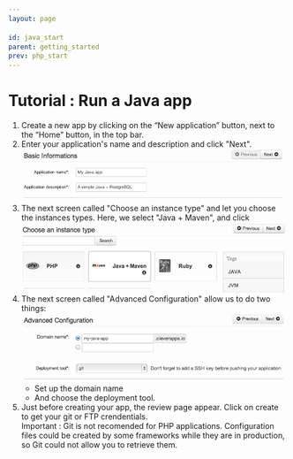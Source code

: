 ```yaml
---
layout: page

id: java_start
parent: getting_started
prev: php_start
---
```


# Tutorial : Run a Java app

1. Create a new app by clicking on the “New application” button, next to the “Home” button, in the top bar. 
2. Enter your application's name and description and click "Next".<img class="thumbnail img_doc" src="/img/appjavaname.png">
3. The next screen called "Choose an instance type" and let you choose the instances types. Here, we select "Java + Maven", and click  <img class="thumbnail img_doc" src="/img/java.png">
4. The next screen called "Advanced Configuration" allow us to do two things:<img class="thumbnail img_doc" src="/img/advancedconfjava.png">
	* Set up the domain name
	* And choose the deployment tool. 
5. Just before creating your app, the review page appear. Click on create to get your git or FTP crendentials.  
	Important : Git is not recomended for PHP applications. Configuration files could be created by some frameworks while they are in production, so Git could not allow you to retrieve them.
